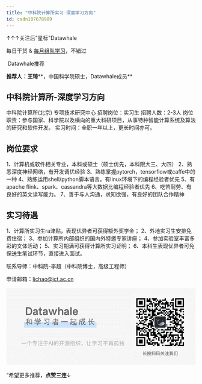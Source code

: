 ```yaml
---
title: "中科院计算所实习-深度学习方向"
id: csdn107678989
---
```


↑↑↑关注后"星标"Datawhale

每日干货 & [每月组队学习](https://mp.weixin.qq.com/mp/appmsgalbum?__biz=MzIyNjM2MzQyNg%3D%3D&action=getalbum&album_id=1338040906536108033#wechat_redirect)，不错过

 Datawhale推荐 

**推荐人：王琦****，中国科学院硕士，Datawhale成员**

## 中科院计算所-深度学习方向  

中科院计算所(北京) 专项技术研究中心
招聘岗位：实习生
招聘人数：2-3人
岗位职责：参与国家、科学院以及横向的重大科研项目，从事特种智能计算系统及算法的研究和软件开发。
实习时间：全职一年以上，更长时间亦可。

## 岗位要求

1、计算机或软件相关专业，本科或硕士（硕士优先，本科限大三、大四）
2、熟悉深度神经网络，有开发调优经验
3、熟练掌握pytorch，tensorflow或caffe中的一种
4、熟练运用shell/python脚本语言。有linux环境下的编程经验者优先
5、有apache flink、spark、cassandra等大数据比编程经验者优先
6、吃苦耐劳、有良好的英文读写能力。
7、善于与人沟通，求知欲强，有良好的团队合作精神

## 实习待遇

1、计算所实习生ra津贴，表现优异者可获得额外奖学金；
2、外地实习生安排免费住宿；
3、参加计算所内部组织的国内外特邀专家讲座；
4、参加实验室丰富多彩的文体活动；
5、实习期满可获得计算所实习证明；
6、本科生表现优异者可免保送生笔试环节，直接进入面试。

联系导师：中科院-李超（中科院博士，高级工程师）

申请邮箱：lichao@ict.ac.cn

![](../img/ac1260bd6d55ebcd4401293b8b1ef5ff.png)

“希望更多推荐，**点****赞****三连**↓